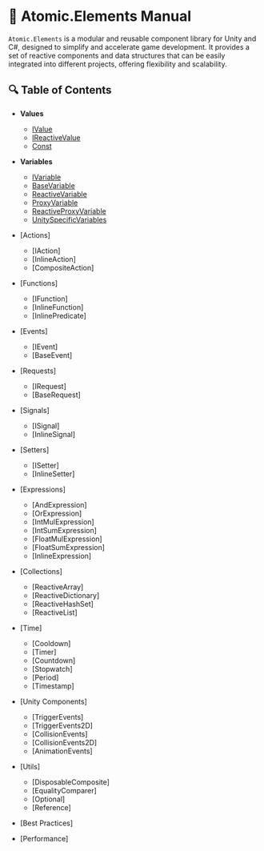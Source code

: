 # 📘 Atomic.Elements Manual

`Atomic.Elements` is a modular and reusable component library for Unity and C#, designed to simplify and accelerate game development. It provides a set of reactive components and data structures that can be easily integrated into different projects, offering flexibility and scalability.

## 🔍 Table of Contents

- **Values**
  - [IValue](Values/IValue.md)
  - [IReactiveValue](Values/IReactiveValue.md)
  - [Const](Values/Const.md)

- **Variables**
  - [IVariable](Variables/IVariable.md)
  - [BaseVariable](Variables/BaseVariable.md)
  - [ReactiveVariable](Variables/ReactiveVariable.md)
  - [ProxyVariable](Variables/ProxyVariable.md)
  - [ReactiveProxyVariable](Variables/ReactiveProxyVariable.md)
  - [UnitySpecificVariables](Variables/UnitySpecificVariables.md)

- [Actions]
  - [IAction] 
  - [InlineAction]
  - [CompositeAction]

- [Functions]
  - [IFunction] 
  - [InlineFunction]
  - [InlinePredicate]

- [Events]
  - [IEvent]
  - [BaseEvent]
  
- [Requests]
  - [IRequest]
  - [BaseRequest]

- [Signals]
  - [ISignal]
  - [InlineSignal]

- [Setters]
  - [ISetter]
  - [InlineSetter]

- [Expressions]
  - [AndExpression]
  - [OrExpression]
  - [IntMulExpression]
  - [IntSumExpression]
  - [FloatMulExpression]
  - [FloatSumExpression]
  - [InlineExpression]

- [Collections]
  - [ReactiveArray]
  - [ReactiveDictionary]
  - [ReactiveHashSet]
  - [ReactiveList]

- [Time]
  - [Cooldown]
  - [Timer]
  - [Countdown]
  - [Stopwatch]
  - [Period]
  - [Timestamp]

- [Unity Components]
  - [TriggerEvents]
  - [TriggerEvents2D]
  - [CollisionEvents]
  - [CollisionEvents2D]
  - [AnimationEvents]

- [Utils]
  - [DisposableComposite]
  - [EqualityComparer]
  - [Optional]
  - [Reference]

-  [Best Practices]
- [Performance]



[//]: # ()
[//]: # ()
[//]: # (1. [Overview]&#40;#overview&#41;)

[//]: # (2. [Core Components]&#40;#core-components&#41;)

[//]: # (3. [Usage]&#40;#usage&#41;)

[//]: # (4. [Best Practices]&#40;#best-practices&#41;)

[//]: # (5. [References]&#40;#references&#41;)

[//]: # ()
[//]: # (## 🧩 Overview)

[//]: # ()
[//]: # (`Atomic.Elements` provides a collection of reactive components and data structures for creating complex entities in game development. Each component is designed to be **independent and highly configurable**, allowing developers to quickly adapt them to their project needs.)

[//]: # ()












[//]: # ()
[//]: # ()
[//]: # (## 🔧 Core Components)

[//]: # ()
[//]: # (- **Component 1**: Description of component 1.)

[//]: # (- **Component 2**: Description of component 2.)

[//]: # (- **Component 3**: Description of component 3.)

[//]: # ()
[//]: # (*&#40;Add real component names and descriptions based on the repository content&#41;*)

[//]: # ()
[//]: # (## 🚀 Usage)

[//]: # ()
[//]: # (To get started with `Atomic.Elements`, follow these steps:)

[//]: # ()
[//]: # (1. Clone or download the repository.)

[//]: # (2. Import the required components into your Unity project.)

[//]: # (3. Configure components according to the documentation.)

[//]: # ()
[//]: # (Example usage:)

[//]: # (```csharp)

[//]: # (using Atomic.Elements;)

[//]: # (using UnityEngine;)

[//]: # ()
[//]: # (public class Example : MonoBehaviour)

[//]: # ({)

[//]: # (    void Start&#40;&#41;)

[//]: # (    {)

[//]: # (        var component = new Component1&#40;&#41;;)

[//]: # (        component.Initialize&#40;&#41;;)

[//]: # (    })

[//]: # (})
